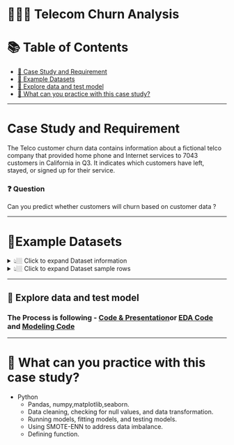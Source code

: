 # 👨🏼‍⚕️ Telecom Churn Analysis


# :books: Table of Contents <!-- omit in toc -->

- [:briefcase: Case Study and Requirement](#case-study-and-requirement)
- [:bookmark_tabs: Example Datasets](#bookmark_tabsexample-datasets)
- [🔎 Explore data and test model](#explore-data-and-test-model)
- [📃 What can you practice with this case study?](#-what-can-you-practice-with-this-case-study)

---

# Case Study and Requirement

The Telco customer churn data contains information about a fictional telco company that provided home phone and Internet services to 7043 customers in California in Q3. It indicates which customers have left, stayed, or signed up for their service.
### ❓ Question
Can you predict whether customers will churn based on customer data ?

---
# :bookmark_tabs:Example Datasets

<details><summary> 👆🏼 Click to expand Dataset information </summary>

- CustomerID: A unique ID that identifies each customer.
- Gender: Indicate if the customer is a male or a female
- SeniorCitizen: Indicate if the customer is a senior citizen: 1, 0
- Partner: Indicate if the customer has a partner: Yes, No
- Dependents: Indicate if the customer has dependents: Yes, No
- Tenure: Indicates the total amount of months that the customer has been with the company by the end of the quarter specified above.
- Phone Service: Indicates if the customer subscribes to home phone service with the company: Yes, No
- Avg Monthly Long Distance Charges: Indicates the customer’s average long distance charges, calculated to the end of the quarter specified above.
- Multiple Lines: Indicates if the customer subscribes to multiple telephone lines with the company: Yes, No
- Internet Service: Indicates if the customer subscribes to Internet service with the company: No, DSL, Fiber Optic, Cable.
- Avg Monthly GB Download: Indicates the customer’s average download volume in gigabytes, calculated to the end of the quarter specified above.
- Online Security: Indicates if the customer subscribes to an additional online security service provided by the company: Yes, No
- Online Backup: Indicates if the customer subscribes to an additional online backup service provided by the company: Yes, No
- Device Protection Plan: Indicates if the customer subscribes to an additional device protection plan for their Internet equipment provided by the company: Yes, No
- Premium Tech Support: Indicates if the customer subscribes to an additional technical support plan from the company with reduced wait times: Yes, No
- Streaming TV: Indicates if the customer uses their Internet service to stream television programing from a third party provider: Yes, No. The company does not charge an additional fee for this service.
- Streaming Movies: Indicates if the customer uses their Internet service to stream movies from a third party provider: Yes, No. The company does not charge an additional fee for this service.
- Streaming Music: Indicates if the customer uses their Internet service to stream music from a third party provider: Yes, No. The company does not charge an additional fee for this service.
- Unlimited Data: Indicates if the customer has paid an additional monthly fee to have unlimited data downloads/uploads: Yes, No
- Contract: Indicates the customer’s current contract type: Month-to-Month, One Year, Two Year.
- Paperless Billing: Indicates if the customer has chosen paperless billing: Yes, No
- Payment Method: Indicates how the customer pays their bill: Bank Withdrawal, Credit Card, Mailed Check
- Monthly Charge: Indicates the customer’s current total monthly charge for all their services from the company.
- Total Charges: Indicates the customer’s total charges, calculated to the end of the quarter specified above.
- Churn: Indicate if the customer churns: Yes, No

 

</details>

<details><summary> 👆🏼 Click to expand Dataset sample rows </summary>

<div align="center">

**Table** 

<div align="center">
First 10 rows

| customerID   | gender   |   SeniorCitizen | Partner   | Dependents   |   tenure | PhoneService   | MultipleLines    | InternetService   | OnlineSecurity   | OnlineBackup   | DeviceProtection   | TechSupport   | StreamingTV   | StreamingMovies   | Contract       | PaperlessBilling   | PaymentMethod             |   MonthlyCharges |   TotalCharges | Churn   |
|:-------------|:---------|----------------:|:----------|:-------------|---------:|:---------------|:-----------------|:------------------|:-----------------|:---------------|:-------------------|:--------------|:--------------|:------------------|:---------------|:-------------------|:--------------------------|-----------------:|---------------:|:--------|
| 7590-VHVEG   | Female   |               0 | Yes       | No           |        1 | No             | No phone service | DSL               | No               | Yes            | No                 | No            | No            | No                | Month-to-month | Yes                | Electronic check          |            29.85 |          29.85 | No      |
| 5575-GNVDE   | Male     |               0 | No        | No           |       34 | Yes            | No               | DSL               | Yes              | No             | Yes                | No            | No            | No                | One year       | No                 | Mailed check              |            56.95 |        1889.5  | No      |
| 3668-QPYBK   | Male     |               0 | No        | No           |        2 | Yes            | No               | DSL               | Yes              | Yes            | No                 | No            | No            | No                | Month-to-month | Yes                | Mailed check              |            53.85 |         108.15 | Yes     |
| 7795-CFOCW   | Male     |               0 | No        | No           |       45 | No             | No phone service | DSL               | Yes              | No             | Yes                | Yes           | No            | No                | One year       | No                 | Bank transfer (automatic) |            42.3  |        1840.75 | No      |
| 9237-HQITU   | Female   |               0 | No        | No           |        2 | Yes            | No               | Fiber optic       | No               | No             | No                 | No            | No            | No                | Month-to-month | Yes                | Electronic check          |            70.7  |         151.65 | Yes     |
| 9305-CDSKC   | Female   |               0 | No        | No           |        8 | Yes            | Yes              | Fiber optic       | No               | No             | Yes                | No            | Yes           | Yes               | Month-to-month | Yes                | Electronic check          |            99.65 |         820.5  | Yes     |
| 1452-KIOVK   | Male     |               0 | No        | Yes          |       22 | Yes            | Yes              | Fiber optic       | No               | Yes            | No                 | No            | Yes           | No                | Month-to-month | Yes                | Credit card (automatic)   |            89.1  |        1949.4  | No      |
| 6713-OKOMC   | Female   |               0 | No        | No           |       10 | No             | No phone service | DSL               | Yes              | No             | No                 | No            | No            | No                | Month-to-month | No                 | Mailed check              |            29.75 |         301.9  | No      |
| 7892-POOKP   | Female   |               0 | Yes       | No           |       28 | Yes            | Yes              | Fiber optic       | No               | No             | Yes                | Yes           | Yes           | Yes               | Month-to-month | Yes                | Electronic check          |           104.8  |        3046.05 | Yes     |
| 6388-TABGU   | Male     |               0 | No        | Yes          |       62 | Yes            | No               | DSL               | Yes              | Yes            | No                 | No            | No            | No                | One year       | No                 | Bank transfer (automatic) |            56.15 |        3487.95 | No      |

</div>
</div>

</details>

---
## 🔎  Explore data and test model

### The Process is following - [Code & Presentation](https://github.com/anhtuan0811/Telecom-Churn-Analysis/blob/main/EDA%20%2B%20Machine%20Learning%20Analysis.md)or [EDA Code](https://github.com/anhtuan0811/Telecom-Churn-Analysis/blob/main/Churn_Analysis_EDA.ipynb) and [Modeling Code](https://github.com/anhtuan0811/Telecom-Churn-Analysis/blob/main/Churn_Analysis_Model_Building.ipynb)



---

# 🧾 What can you practice with this case study?
- Python
  - Pandas, numpy,matplotlib,seaborn.
  - Data cleaning, checking for null values, and data transformation.
  - Running models, fitting models, and testing models.
  - Using SMOTE-ENN to address data imbalance.
  - Defining function.

